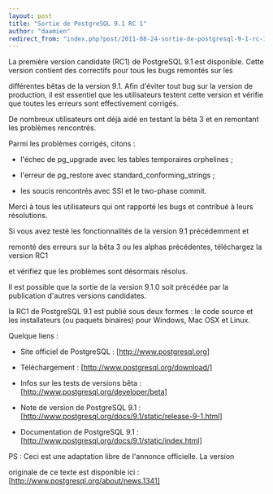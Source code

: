 ```yaml
---
layout: post
title: "Sortie de PostgreSQL 9.1 RC 1"
author: "daamien"
redirect_from: "index.php?post/2011-08-24-sortie-de-postgresql-9-1-rc-1 "
---
```




La première version candidate (RC1) de PostgreSQL 9.1 est disponible. Cette version contient des correctifs pour tous les bugs remontés sur les

différentes bêtas de la version 9.1. Afin d'éviter tout bug sur la version de production, il est essentiel que les utilisateurs testent cette version et vérifie que toutes les erreurs sont effectivement corrigés.



De nombreux utilisateurs ont déjà aidé en testant la bêta 3 et en remontant les problèmes rencontrés. 



Parmi les problèmes corrigés, citons :

* l'échec de pg_upgrade avec les tables temporaires orphelines ;

* l'erreur de pg_restore avec standard_conforming_strings ;

* les soucis rencontrés avec SSI et le two-phase commit.



Merci à tous les utilisateurs qui ont rapporté les bugs et contribué à leurs résolutions.



Si vous avez testé les fonctionnalités de la version 9.1 précédemment et 

remonté des erreurs sur la bêta 3 ou les alphas précédentes, téléchargez la version RC1

et vérifiez que les problèmes sont désormais résolus.

Il est possible que la sortie de la version 9.1.0 soit précédée par la publication d'autres versions candidates.



la RC1 de PostgreSQL 9.1 est publié sous deux formes : le code source et les installateurs (ou paquets binaires) pour Windows, Mac OSX et Linux.



Quelque liens :



* Site officiel de PostgreSQL : [http://www.postgresql.org]

* Téléchargement : [http://www.postgresql.org/download/]

* Infos sur les tests de versions bêta : [http://www.postgresql.org/developer/beta]

* Note de version de PostgreSQL 9.1 : [http://www.postgresql.org/docs/9.1/static/release-9-1.html]

* Documentation de PostgreSQL 9.1 : [http://www.postgresql.org/docs/9.1/static/index.html]



PS : Ceci est une adaptation libre de l'annonce officielle. La version

originale de ce texte est disponible ici : [http://www.postgresql.org/about/news.1341]